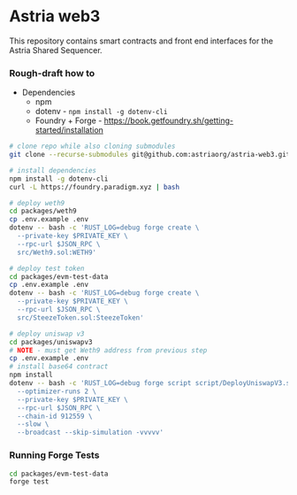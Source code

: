 # Astria web3

This repository contains smart contracts and front end interfaces for the Astria Shared Sequencer.

### Rough-draft how to

* Dependencies
    * npm
    * dotenv - `npm install -g dotenv-cli`
    * Foundry + Forge - https://book.getfoundry.sh/getting-started/installation

```bash
# clone repo while also cloning submodules
git clone --recurse-submodules git@github.com:astriaorg/astria-web3.git

# install dependencies
npm install -g dotenv-cli
curl -L https://foundry.paradigm.xyz | bash

# deploy weth9
cd packages/weth9
cp .env.example .env
dotenv -- bash -c 'RUST_LOG=debug forge create \
  --private-key $PRIVATE_KEY \
  --rpc-url $JSON_RPC \
  src/Weth9.sol:WETH9'

# deploy test token
cd packages/evm-test-data
cp .env.example .env
dotenv -- bash -c 'RUST_LOG=debug forge create \
  --private-key $PRIVATE_KEY \
  --rpc-url $JSON_RPC \
  src/SteezeToken.sol:SteezeToken'

# deploy uniswap v3
cd packages/uniswapv3
# NOTE - must get Weth9 address from previous step
cp .env.example .env
# install base64 contract
npm install
dotenv -- bash -c 'RUST_LOG=debug forge script script/DeployUniswapV3.s.sol:DeployUniswapV3 \
  --optimizer-runs 2 \
  --private-key $PRIVATE_KEY \
  --rpc-url $JSON_RPC \
  --chain-id 912559 \
  --slow \
  --broadcast --skip-simulation -vvvvv'
```

### Running Forge Tests

```bash
cd packages/evm-test-data
forge test
```
